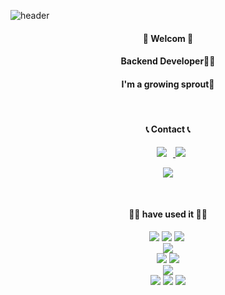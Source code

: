 ![header](https://capsule-render.vercel.app/api?type=waving&color=timeGradient&text=jiyoung's%20GitHub%20👋&animation=twinkling&fontSize=35&fontAlignY=65&fontAlign=78&height=200)

<div align='center'>
<h4>🙌 Welcom 🙌</h4>
<h4>Backend Developer👩‍💻</h4>
<h4>I'm a growing sprout🌱</h4>
</div><br>

<div align='center'>
<h4>📞 Contact 📞</h4>
<a href="https://www.instagram.com/o______og">
    <img 
        src="http://img.shields.io/badge/- Instagram -black?style=flat&logo=Instagram&link=https://www.instagram.com/o______og/"
        style="height : auto; margin-left : 10px; margin-right : 10px;"/>
<a href="mailto:gzero1016@gmail.com"><img src="https://img.shields.io/badge/ Gmail -d14836?style=flat-false&logo=Gmail&logoColor=white&link=gzero1016@gmail.com"/></a>

<a href="https://hits.seeyoufarm.com"><img src="https://hits.seeyoufarm.com/api/count/incr/badge.svg?url=https%3A%2F%2Fgithub.com%2Fgzero1016%2Fhit-counter&count_bg=%23D65A5A&title_bg=%23060606&icon=&icon_color=%23E7E7E7&title=Github&edge_flat=false"/></a>
</div><br>

<div align='center'>
<h4>✍🏻 have used it ✍🏻</h4>
    <img src="https://img.shields.io/badge/Java-3766AB?style=flat-false&logo=Java&logoColor=white"/>
  <img src="https://img.shields.io/badge/c++-00599C?style=flat-false&logo=c%2B%2B&logoColor=white">
  <img src="https://img.shields.io/badge/Python-3766AB?style=flat-false&logo=Python&logoColor=white"/></a>&nbsp 
  <br/>
  <img src="https://img.shields.io/badge/javascript-F7DF1E?style=flat-false&logo=javascript&logoColor=black"> 
   <br/> 
  <img src="https://img.shields.io/badge/mysql-4479A1?style=flat-false&logo=mysql&logoColor=white"> 
    <img src="https://img.shields.io/badge/oracle-F80000?style=flat-false&logo=oracle&logoColor=white">
<br/>
<img src="https://img.shields.io/badge/spring-6DB33F?style=flat-false&logo=spring&logoColor=white">
  <br/>
    <img src="https://img.shields.io/badge/linux-FCC624?style=flat-false&logo=linux&logoColor=black">
    <img src="https://img.shields.io/badge/github-181717?style=flat-false&logo=github&logoColor=white">
  <img src="https://img.shields.io/badge/git-F05032?style=flat-false&logo=git&logoColor=white">
</div><br>
